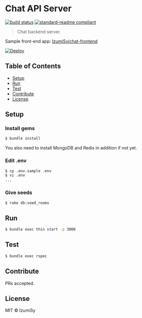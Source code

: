 # Chat API Server
[![build status](https://circleci.com/gh/IzumiSy/chat-api-server.svg?style=shield&circle-token=a8ab869724415d9d09f918fa716bf41a8ea45188)](https://circleci.com/gh/IzumiSy/chat-api-server)
[![standard-readme compliant](https://img.shields.io/badge/standard--readme-OK-green.svg?style=flat-square)](https://github.com/RichardLitt/standard-readme)  
> Chat backend server.

Sample front-end app: [IzumiSy/chat-frontend](https://github.com/IzumiSy/chat-frontend)

[![Deploy](https://www.herokucdn.com/deploy/button.svg)](https://heroku.com/deploy)

## Table of Contents
- [Setup](#Setup)
- [Run](#Run)
- [Test](#Test)
- [Contribute](#Contribute)
- [License](#License)

## Setup
### Install gems
```bash
$ bundle install
```
You also need to install MongoDB and Redis in addition if not yet.

### Edit .env
```bash
$ cp .env.sample .env
$ vi .env
...
```

### Give seeds
```bash
$ rake db:seed_rooms
```

## Run
```bash
$ bundle exec thin start -p 3000
```

## Test
```bash
$ bundle exec rspec
```

## Contribute
PRs accepted.

## License
MIT © IzumiSy
